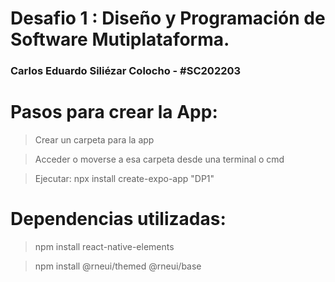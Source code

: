 # Desafio 1 : Diseño y Programación de Software Mutiplataforma.

### Carlos Eduardo Siliézar Colocho - #SC202203

# Pasos para crear la App:

> Crear un carpeta para la app

> Acceder o moverse a esa carpeta desde una terminal o cmd

> Ejecutar: npx install create-expo-app "DP1"

# Dependencias utilizadas:

> npm install react-native-elements

> npm install @rneui/themed @rneui/base
